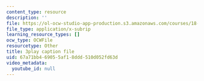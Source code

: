 ```yaml
---
content_type: resource
description: ''
file: https://ol-ocw-studio-app-production.s3.amazonaws.com/courses/18-06sc-linear-algebra-fall-2011/67a71bb469055af18ddd510d052fd63d_pz3zyUO2gpM.vtt
file_type: application/x-subrip
learning_resource_types: []
ocw_type: OCWFile
resourcetype: Other
title: 3play caption file
uid: 67a71bb4-6905-5af1-8ddd-510d052fd63d
video_metadata:
  youtube_id: null
---
```


